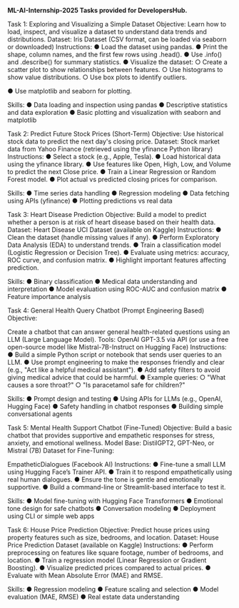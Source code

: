  **ML-AI-Internship-2025
Tasks provided for DevelopersHub.**
 
Task 1: Exploring and Visualizing a Simple Dataset
Objective:
Learn how to load, inspect, and visualize a dataset to understand data trends and distributions.
Dataset:
Iris Dataset (CSV format, can be loaded via seaborn or downloaded) Instructions:
● Load the dataset using pandas.
● Print the shape, column names, and the first few rows using .head().
● Use .info() and .describe() for summary statistics.
● Visualize the dataset:
○ Create a scatter plot to show relationships between features.
○ Use histograms to show value distributions.
○ Use box plots to identify outliers.

● Use matplotlib and seaborn for plotting.

Skills:
● Data loading and inspection using pandas
● Descriptive statistics and data exploration
● Basic plotting and visualization with seaborn and matplotlib

Task 2: Predict Future Stock Prices (Short-Term)
Objective:
Use historical stock data to predict the next day's closing price.
Dataset:
Stock market data from Yahoo Finance (retrieved using the yfinance Python library)
Instructions:
● Select a stock (e.g., Apple, Tesla).
● Load historical data using the yfinance library.
● Use features like Open, High, Low, and Volume to predict the next Close price.
● Train a Linear Regression or Random Forest model.
● Plot actual vs predicted closing prices for comparison.

Skills:
● Time series data handling
● Regression modeling
● Data fetching using APIs (yfinance)
● Plotting predictions vs real data

Task 3: Heart Disease Prediction
Objective:
Build a model to predict whether a person is at risk of heart disease based on their health data.
Dataset:
Heart Disease UCI Dataset (available on Kaggle)
Instructions:
● Clean the dataset (handle missing values if any).
● Perform Exploratory Data Analysis (EDA) to understand trends.
● Train a classification model (Logistic Regression or Decision Tree).
● Evaluate using metrics: accuracy, ROC curve, and confusion matrix.
● Highlight important features affecting prediction.

Skills:
● Binary classification
● Medical data understanding and interpretation
● Model evaluation using ROC-AUC and confusion matrix
● Feature importance analysis

Task 4: General Health Query Chatbot (Prompt
Engineering Based)
Objective:

Create a chatbot that can answer general health-related questions using an LLM (Large
Language Model).
Tools:
OpenAI GPT-3.5 via API (or use a free open-source model like Mistral-7B-Instruct on Hugging
Face)
Instructions:
● Build a simple Python script or notebook that sends user queries to an LLM.
● Use prompt engineering to make the responses friendly and clear (e.g., "Act like a helpful
medical assistant").
● Add safety filters to avoid giving medical advice that could be harmful.
● Example queries:
○ "What causes a sore throat?"
○ "Is paracetamol safe for children?"

Skills:
● Prompt design and testing
● Using APIs for LLMs (e.g., OpenAI, Hugging Face)
● Safety handling in chatbot responses
● Building simple conversational agents

Task 5: Mental Health Support Chatbot (Fine-Tuned)
Objective:
Build a basic chatbot that provides supportive and empathetic responses for stress, anxiety,
and emotional wellness.
Model Base:
DistilGPT2, GPT-Neo, or Mistral (7B)
Dataset for Fine-Tuning:

EmpatheticDialogues (Facebook AI)
Instructions:
● Fine-tune a small LLM using Hugging Face’s Trainer API.
● Train it to respond empathetically using real human dialogues.
● Ensure the tone is gentle and emotionally supportive.
● Build a command-line or Streamlit-based interface to test it.

Skills:
● Model fine-tuning with Hugging Face Transformers
● Emotional tone design for safe chatbots
● Conversation modeling
● Deployment using CLI or simple web apps

Task 6: House Price Prediction
Objective:
Predict house prices using property features such as size, bedrooms, and location.
Dataset:
House Price Prediction Dataset (available on Kaggle)
Instructions:
● Perform preprocessing on features like square footage, number of bedrooms, and
location.
● Train a regression model (Linear Regression or Gradient Boosting).
● Visualize predicted prices compared to actual prices.
● Evaluate with Mean Absolute Error (MAE) and RMSE.

Skills:
● Regression modeling
● Feature scaling and selection
● Model evaluation (MAE, RMSE)
● Real estate data understanding